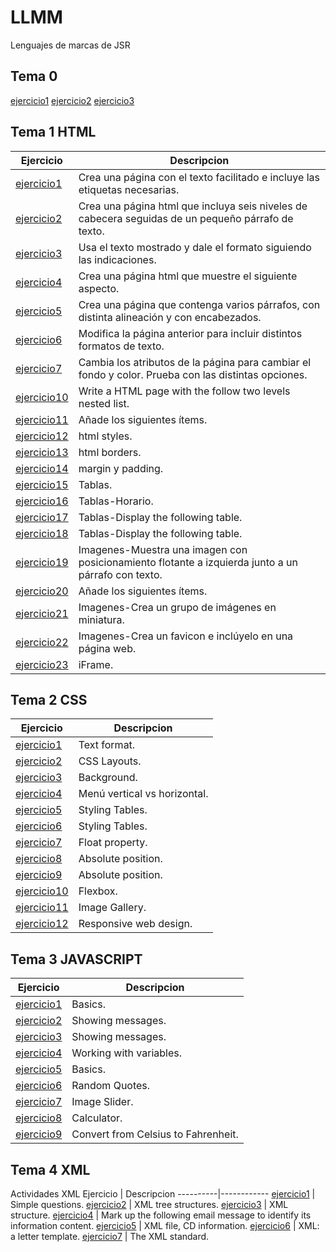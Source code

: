 # LLMM
Lenguajes de marcas de JSR
## Tema 0
[ejercicio1](Tema1/jsr_Actividad1.html)
[ejercicio2](Tema1/Actividad2.xml)
[ejercicio3](Tema1/SVG.html)

## Tema 1 HTML
Ejercicio | Descripcion
----------|------------
[ejercicio1](Tema1/LMSGI_02_Actividad_1.html) | Crea una página con el texto facilitado e incluye las etiquetas necesarias.
[ejercicio2](Tema1/LMSGI_02_Actividad2.html) | Crea una página html que incluya seis niveles de cabecera seguidas de un pequeño párrafo de texto.
[ejercicio3](Tema1/LMSGI_02_Actividad3.html) | Usa el texto mostrado y dale el formato siguiendo las indicaciones.
[ejercicio4](Tema1/LMSGI_02_Actividad4.html) | Crea una página html que muestre el siguiente aspecto.
[ejercicio5](Tema1/Ejercicio5.html) | Crea una página que contenga varios párrafos, con distinta alineación y con encabezados.
[ejercicio6](Tema1/Ejercicio6.html) | Modifica la página anterior para incluir distintos formatos de texto.
[ejercicio7](Tema1/Ejercicio7.html) | Cambia los atributos de la página para cambiar el fondo y color. Prueba con las distintas opciones. 
[ejercicio10](Tema1/ejercicio10.html) |  Write a HTML page with the follow two levels nested list.
[ejercicio11](Tema1/ejercicio11.html) | Añade los siguientes ítems.
[ejercicio12](Tema1/Ejercicio12.html) | html styles.
[ejercicio13](Tema1/Ejercicio13.html) | html borders.
[ejercicio14](Tema1/Ejercicio14.html) | margin y padding.
[ejercicio15](Tema1/Ejercicio15.html) | Tablas.
[ejercicio16](Tema1/Ejercicio16.html) | Tablas-Horario.
[ejercicio17](Tema1/Ejercicio17.html) | Tablas-Display the following table.
[ejercicio18](Tema1/Ejercicio18.html) | Tablas-Display the following table.
[ejercicio19](Tema1/Ejercicio19.html) | Imagenes-Muestra una imagen con posicionamiento flotante a izquierda junto a un párrafo con texto.
[ejercicio20](Tema1/Ejercicio20.html) | Añade los siguientes ítems.
[ejercicio21](Tema1/Ejercicio21.html) | Imagenes-Crea un grupo de imágenes en miniatura.
[ejercicio22](Tema1/Ejercicio22.html) | Imagenes-Crea un favicon e inclúyelo en una página web.
[ejercicio23](Tema1/Ejercicio23.html) | iFrame.

## Tema 2 CSS
Ejercicio | Descripcion
----------|------------
[ejercicio1](Tema2/Ejercicio1CSS.html) | Text format.
[ejercicio2](Tema2/Ejercicio2CSS.html) | CSS Layouts.
[ejercicio3](Tema2/Ejercicio3CSS.html) | Background.
[ejercicio4](Tema2/Ejercicio4CSS.html) | Menú vertical vs horizontal.
[ejercicio5](Tema2/Ejercicio5CSS.html) | Styling Tables.
[ejercicio6](Tema2/Ejercicio6CSS.html) | Styling Tables.
[ejercicio7](Tema2/Ejercicio7CSS.html) | Float property.
[ejercicio8](Tema2/Ejercicio8CSS.html) | Absolute position.
[ejercicio9](Tema2/Ejercicio9CSS.html) | Absolute position.
[ejercicio10](Tema2/Ejercici101CSS.html) | Flexbox.
[ejercicio11](Tema2/Ejercicio11CSS.html) | Image Gallery.
[ejercicio12](Tema2/Ejercicio12CSS.html) | Responsive web design.
## Tema 3 JAVASCRIPT
Ejercicio | Descripcion
----------|------------
[ejercicio1](Tema3/Ejercicio1javascript.html) |  Basics.
[ejercicio2](Tema3/Ejercicio2javascript.html) |  Showing messages.
[ejercicio3](Tema3/Ejercicio3javascript.html) |  Showing messages.
[ejercicio4](Tema3/Ejercicio4javascript.html) |  Working with variables.
[ejercicio5](Tema3/Ejercicio5javascript.html) |  Basics.
[ejercicio6](Tema3/Ejercicio6javascript.html) |  Random Quotes.
[ejercicio7](Tema3/Ejercicio7javascript.html) |  Image Slider.
[ejercicio8](Tema3/Ejercicio8javascript.html) |  Calculator.
[ejercicio9](Tema3/Ejercicio9javascript.html) |  Convert from Celsius to Fahrenheit.

## Tema 4 XML
Actividades XML 
Ejercicio | Descripcion
----------|------------
[ejercicio1](Tema4/Ejercicio1javascript.html) |  Simple questions.
[ejercicio2](Tema4/Ejercicio1javascript.html) |  XML tree structures.
[ejercicio3](Tema4/Ejercicio1javascript.html) |  XML structure.
[ejercicio4](Tema4/Ejercicio1javascript.html) |  Mark up the following email message to identify its information content.
[ejercicio5](Tema4/Ejercicio1javascript.html) |  XML file, CD information.
[ejercicio6](Tema4/Ejercicio1javascript.html) |  XML: a letter template.
[ejercicio7](Tema4/Ejercicio1javascript.html) |  The XML standard.






